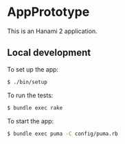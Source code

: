 # AppPrototype

This is an Hanami 2 application.

## Local development

To set up the app:

```sh
$ ./bin/setup
```

To run the tests:

```sh
$ bundle exec rake
```

To start the app:

```sh
$ bundle exec puma -C config/puma.rb
```
